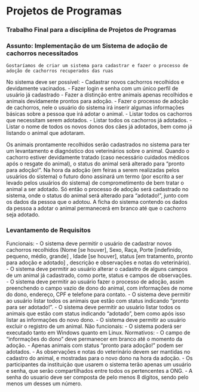 # Projetos de Programas

### Trabalho Final para a disciplina de Projetos de Programas

### Assunto: Implementação de um Sistema de adoção de cachorros necessitados
	Gostaríamos de criar um sistema para cadastrar e fazer o processo de adoção de cachorros recuperados das ruas

No sistema deve ser possível:
    - Cadastrar novos cachorros recolhidos e devidamente vacinados.
    - Fazer login e senha com um único perfil de usuário já cadastrado
    - Fazer a distinção entre animais apenas recolhidos e animais devidamente prontos para adoção.
    - Fazer o processo de adoção de cachorros, nele o usuário do sistema irá inserir algumas informações básicas sobre a pessoa que irá adotar o animal.
    - Listar todos os cachorros que necessitam serem adotados.
    - Listar todos os cachorros já adotados.
    - Listar o nome de todos os novos donos dos cães já adotados, bem como já listando o animal que adotaram.

Os animais prontamente recolhidos serão cadastrados no sistema para ter um levantamento e diagnóstico dos veterinários sobre o animal. Quando o cachorro estiver devidamente tratado (caso necessário cuidados médicos após o resgate do animal), o status do animal será alterado para “pronto para adoção!”. Na hora da adoção (em feiras a serem realizadas pelos usuários do sistema) o futuro dono assinará um termo (por escrito a ser levado pelos usuários do sistema) de comprometimento de bem tratar o animal a ser adotado. Só então o processo de adoção será cadastrado no sistema, onde o status do animal será alterado para “adotado!”, junto com os dados da pessoa que o adotou.
	A ficha do sistema contendo os dados da pessoa a adotar o animal permanecerá em branco até que o cachorro seja adotado.

### Levantamento de Requisitos

Funcionais:
    - O sistema deve permitir o usuário de cadastrar novos cachorros recolhidos (Nome [se houver], Sexo, Raça, Porte [indefinido, pequeno, médio, grande] , Idade [se houver], status [em tratamento, pronto para adoção e adotado] , descrição e observações e notas do veterinário).
    - O sistema deve permitir ao usuário alterar o cadastro de alguns campos de um animal já cadastrado, como porte, status e campos de observações.
    - O sistema deve permitir ao usuário fazer o processo de adoção, assim preenchendo o campo vazio de dono do animal, com informações de nome do dono, endereço, CPF e telefone para contato.
    - O sistema deve permitir ao usuário listar todos os animais que estão com status indicando “pronto para ser adotado!”.
    - O sistema deve permitir ao usuário listar todos os animais que estão com status indicando “adotado”, bem como após isso listar as informações do novo dono.
    - O sistema deve permitir ao usuário excluir o registro de um animal.
Não funcionais:
    - O sistema poderá ser executado tanto em Windows quanto em Linux.
Normativos:
    - O campo de “informações do dono” deve permanecer em branco até o momento da adoção.
    - Apenas animais com status “pronto para adoção!” podem ser adotados.
    - As observações e notas do veterinário devem ser mantidas no cadastro do animal, e mostradas para o novo dono na hora da adoção.
    - Os participantes da instituição que usarem o sistema terão apenas um usuário e senha, que serão compartilhados entre todos os pertencentes a ONG.
    - A senha do usuario deve ser composta de pelo menos 8 dígitos, sendo pelo menos um desses um número.
